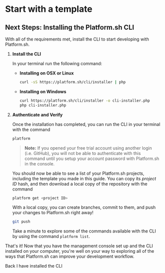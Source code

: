 # Start with a template

## Next Steps: Installing the Platform.sh CLI

With all of the requirements met, install the CLI to start developing with Platform.sh.

<asciinema-player src="/videos/asciinema/verify-cli-extended.cast"></asciinema-player>

1. **Install the CLI**

    In your terminal run the following command:

    * **Installing on OSX or Linux**

       ```bash
       curl -sS https://platform.sh/cli/installer | php
       ```

    * **Installing on Windows**

       ```bash
       curl https://platform.sh/cli/installer -o cli-installer.php
       php cli-installer.php
       ```

2. **Authenticate and Verify**

   Once the installation has completed, you can run the CLI in your terminal with the command

   ```bash
   platform
   ```

   > **Note:** If you opened your free trial account using another login (i.e. GitHub), you will not be able to authenticate with this command until you setup your account password with Platform.sh in the console.

   You should now be able to see a list of your Platform.sh projects, including the template you made in this guide. You can copy its *project ID* hash, and then download a local copy of the repository with the command

   ```bash
   platform get <project ID>
   ```

   With a local copy, you can create branches, commit to them, and push your changes to Platform.sh right away!

   ```bash
   git push
   ```

   Take a minute to explore some of the commands available with the CLI by using the command `platform list`.

That's it! Now that you have the management console set up and the CLI installed on your computer, you're well on your way to exploring all of the ways that Platform.sh can improve your development workflow.

<div class="buttons">
  <a class="button-link prev" onclick="gitbook.navigation.goPrev()">Back</a>
  <a class="button-link next" onclick="gitbook.navigation.goNext()">I have installed the CLI</a>
</div>
